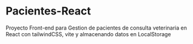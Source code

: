# Pacientes-React
Proyecto Front-end para Gestion de pacientes de consulta veterinaria en React con tailwindCSS, vite y almacenando datos en LocalStorage
